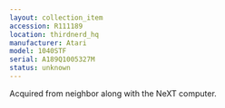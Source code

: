 ```yaml
---
layout: collection_item
accession: R111189
location: thirdnerd_hq
manufacturer: Atari
model: 1040STF
serial: A189Q1005327M
status: unknown
---
```


Acquired from neighbor along with the NeXT computer.
